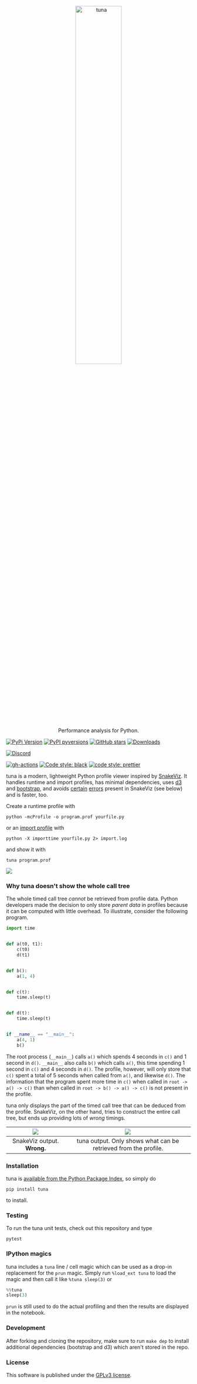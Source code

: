 <p align="center">
  <a href="https://github.com/nschloe/tuna"><img alt="tuna" src="https://nschloe.github.io/tuna/logo-with-text.svg" width="50%"></a>
  <p align="center">Performance analysis for Python.</p>
</p>

[![PyPi Version](https://img.shields.io/pypi/v/tuna.svg?style=flat-square)](https://pypi.org/project/tuna)
[![PyPI pyversions](https://img.shields.io/pypi/pyversions/tuna.svg?style=flat-square)](https://pypi.org/pypi/tuna/)
[![GitHub stars](https://img.shields.io/github/stars/nschloe/tuna.svg?style=flat-square&logo=github&label=Stars&logoColor=white)](https://github.com/nschloe/tuna)
[![Downloads](https://pepy.tech/badge/tuna/month?style=flat-square)](https://pepy.tech/project/tuna)

<!--[![PyPi downloads](https://img.shields.io/pypi/dm/tuna.svg?style=flat-square)](https://pypistats.org/packages/tuna)-->

[![Discord](https://img.shields.io/static/v1?logo=discord&label=chat&message=on%20discord&color=7289da&style=flat-square)](https://discord.gg/hnTJ5MRX2Y)

[![gh-actions](https://img.shields.io/github/workflow/status/nschloe/tuna/ci?style=flat-square)](https://github.com/nschloe/tuna/actions?query=workflow%3Aci)
[![Code style: black](https://img.shields.io/badge/code%20style-black-000000.svg?style=flat-square)](https://github.com/psf/black)
[![code style: prettier](https://img.shields.io/badge/code_style-prettier-ff69b4.svg?style=flat-square)](https://github.com/prettier/prettier)

tuna is a modern, lightweight Python profile viewer inspired by
[SnakeViz](https://github.com/jiffyclub/snakeviz). It handles runtime and import
profiles, has minimal dependencies, uses [d3](https://d3js.org/) and
[bootstrap](https://getbootstrap.com/), and avoids
[certain](https://github.com/jiffyclub/snakeviz/issues/111)
[errors](https://github.com/jiffyclub/snakeviz/issues/112) present in SnakeViz (see
below) and is faster, too.

Create a runtime profile with

```
python -mcProfile -o program.prof yourfile.py
```

or an [import
profile](https://docs.python.org/3/using/cmdline.html#envvar-PYTHONPROFILEIMPORTTIME)
with

```
python -X importtime yourfile.py 2> import.log
```

and show it with

```
tuna program.prof
```

![](https://nschloe.github.io/tuna/screencast.gif)

### Why tuna doesn't show the whole call tree

The whole timed call tree _cannot_ be retrieved from profile data. Python developers
made the decision to only store _parent data_ in profiles because it can be computed
with little overhead. To illustrate, consider the following program.

```python
import time


def a(t0, t1):
    c(t0)
    d(t1)


def b():
    a(1, 4)


def c(t):
    time.sleep(t)


def d(t):
    time.sleep(t)


if __name__ == "__main__":
    a(4, 1)
    b()
```

The root process (`__main__`) calls `a()` which spends 4 seconds in `c()` and 1 second
in `d()`. `__main__` also calls `b()` which calls `a()`, this time spending 1 second in
`c()` and 4 seconds in `d()`. The profile, however, will only store that `c()` spent a
total of 5 seconds when called from `a()`, and likewise `d()`. The information that the
program spent more time in `c()` when called in `root -> a() -> c()` than when called in
`root -> b() -> a() -> c()` is not present in the profile.

tuna only displays the part of the timed call tree that can be deduced from the profile.
SnakeViz, on the other hand, tries to construct the entire call tree, but ends up
providing lots of _wrong_ timings.

| ![](https://nschloe.github.io/tuna/snakeviz-example-wrong.png) |           ![](https://nschloe.github.io/tuna/foo.png)           |
| :------------------------------------------------------------: | :-------------------------------------------------------------: |
|                  SnakeViz output. **Wrong.**                   | tuna output. Only shows what can be retrieved from the profile. |

### Installation

tuna is [available from the Python Package Index](https://pypi.org/project/tuna/), so
simply do

```
pip install tuna
```

to install.

### Testing

To run the tuna unit tests, check out this repository and type

```
pytest
```

### IPython magics

tuna includes a `tuna` line / cell magic which can be used as a drop-in replacement for
the `prun` magic. Simply run `%load_ext tuna` to load the magic and then call it like
`%tuna sleep(3)` or

```python
%%tuna
sleep(3)
```

`prun` is still used to do the actual profiling and then the results are displayed in
the notebook.

### Development

After forking and cloning the repository, make sure to run `make dep` to install
additional dependencies (bootstrap and d3) which aren't stored in the repo.

### License

This software is published under the [GPLv3 license](https://www.gnu.org/licenses/gpl-3.0.en.html).
